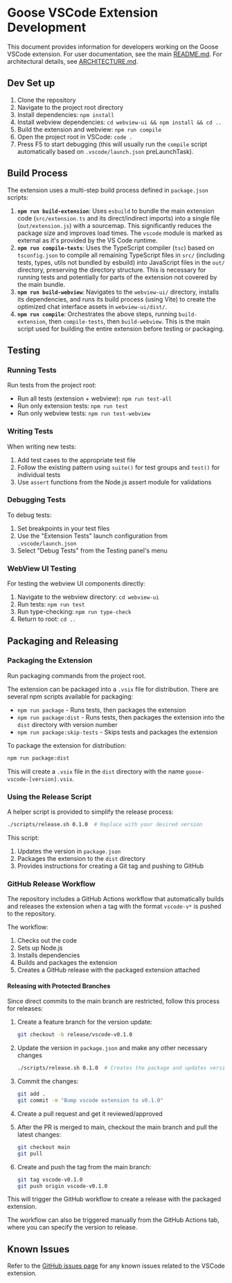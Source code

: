 # Goose VSCode Extension Development

This document provides information for developers working on the Goose VSCode extension.
For user documentation, see the main [README.md](../README.md).
For architectural details, see [ARCHITECTURE.md](./ARCHITECTURE.md).

## Dev Set up

1. Clone the repository
2. Navigate to the project root directory
3. Install dependencies: `npm install`
4. Install webview dependencies: `cd webview-ui && npm install && cd ..`
5. Build the extension and webview: `npm run compile`
6. Open the project root in VSCode: `code .`
7. Press F5 to start debugging (this will usually run the `compile` script automatically based on `.vscode/launch.json` preLaunchTask).

## Build Process

The extension uses a multi-step build process defined in `package.json` scripts:

1.  **`npm run build-extension`**: Uses `esbuild` to bundle the main extension code (`src/extension.ts` and its direct/indirect imports) into a single file (`out/extension.js`) with a sourcemap. This significantly reduces the package size and improves load times. The `vscode` module is marked as external as it's provided by the VS Code runtime.
2.  **`npm run compile-tests`**: Uses the TypeScript compiler (`tsc`) based on `tsconfig.json` to compile all remaining TypeScript files in `src/` (including tests, types, utils not bundled by esbuild) into JavaScript files in the `out/` directory, preserving the directory structure. This is necessary for running tests and potentially for parts of the extension not covered by the main bundle.
3.  **`npm run build-webview`**: Navigates to the `webview-ui/` directory, installs its dependencies, and runs its build process (using Vite) to create the optimized chat interface assets in `webview-ui/dist/`.
4.  **`npm run compile`**: Orchestrates the above steps, running `build-extension`, then `compile-tests`, then `build-webview`. This is the main script used for building the entire extension before testing or packaging.

## Testing

### Running Tests

Run tests from the project root:

- Run all tests (extension + webview): `npm run test-all`
- Run only extension tests: `npm run test`
- Run only webview tests: `npm run test-webview`

### Writing Tests

When writing new tests:

1. Add test cases to the appropriate test file
2. Follow the existing pattern using `suite()` for test groups and `test()` for individual tests
3. Use `assert` functions from the Node.js assert module for validations

### Debugging Tests

To debug tests:

1. Set breakpoints in your test files
2. Use the "Extension Tests" launch configuration from `.vscode/launch.json`
3. Select "Debug Tests" from the Testing panel's menu

### WebView UI Testing

For testing the webview UI components directly:

1. Navigate to the webview directory: `cd webview-ui`
2. Run tests: `npm run test`
3. Run type-checking: `npm run type-check`
4. Return to root: `cd ..`

## Packaging and Releasing

### Packaging the Extension

Run packaging commands from the project root.

The extension can be packaged into a `.vsix` file for distribution. There are several npm scripts available for packaging:

- `npm run package` - Runs tests, then packages the extension
- `npm run package:dist` - Runs tests, then packages the extension into the `dist` directory with version number
- `npm run package:skip-tests` - Skips tests and packages the extension

To package the extension for distribution:

```bash
npm run package:dist
```

This will create a `.vsix` file in the `dist` directory with the name `goose-vscode-[version].vsix`.

### Using the Release Script

A helper script is provided to simplify the release process:

```bash
./scripts/release.sh 0.1.0  # Replace with your desired version
```

This script:
1. Updates the version in `package.json`
2. Packages the extension to the `dist` directory
3. Provides instructions for creating a Git tag and pushing to GitHub

### GitHub Release Workflow

The repository includes a GitHub Actions workflow that automatically builds and releases the extension when a tag with the format `vscode-v*` is pushed to the repository.

The workflow:
1. Checks out the code
2. Sets up Node.js
3. Installs dependencies
4. Builds and packages the extension
5. Creates a GitHub release with the packaged extension attached

#### Releasing with Protected Branches

Since direct commits to the main branch are restricted, follow this process for releases:

1. Create a feature branch for the version update:
   ```bash
   git checkout -b release/vscode-v0.1.0
   ```

2. Update the version in `package.json` and make any other necessary changes
   ```bash
   ./scripts/release.sh 0.1.0  # Creates the package and updates version
   ```

3. Commit the changes:
   ```bash
   git add .
   git commit -m "Bump vscode extension to v0.1.0"
   ```

4. Create a pull request and get it reviewed/approved

5. After the PR is merged to main, checkout the main branch and pull the latest changes:
   ```bash
   git checkout main
   git pull
   ```

6. Create and push the tag from the main branch:
   ```bash
   git tag vscode-v0.1.0
   git push origin vscode-v0.1.0
   ```

This will trigger the GitHub workflow to create a release with the packaged extension.

The workflow can also be triggered manually from the GitHub Actions tab, where you can specify the version to release.

## Known Issues

Refer to the [GitHub issues page](https://github.com/cloud-on-prem/goose/issues) for any known issues related to the VSCode extension.

